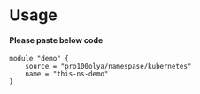 # Usage

#### Please paste below code
```
module "demo" {
    source = "pro100olya/namespase/kubernetes"
    name = "this-ns-demo"
}

```